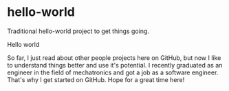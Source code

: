 # hello-world
Traditional hello-world project to get things going.

Hello world

So far, I just read about other people projects here on GitHub, but now
I like to understand things better and use it's potential. 
I recently graduated as an engineer in the field of mechatronics and got a job as a software engineer. That's why I get started on GitHub. Hope for a great time here!
